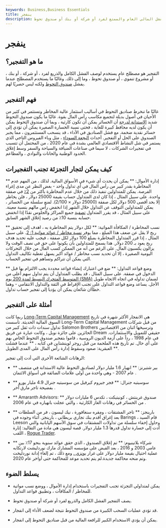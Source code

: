 ```yaml
---
keywords: Business,Business Essentials
title: ينفجر
description: التفجير هو مصطلح عام يستخدم لوصف الفشل المالي العام والممتع لفرد أو شركة أو بنك أو صندوق تحوط.
---
```


# ينفجر
## ما هو التفجير؟

التفجير هو مصطلح عام يستخدم لوصف الفشل الكامل والذريع لفرد ، أو شركة ، أو بنك ، أو مشروع تنموي ، أو صندوق تحوط ، وما إلى ذلك. وغالبًا ما يستخدم المصطلح عندما يفشل [صندوق التحوط](/hedgefund) ولكنه ليس حصريًا لهم.

## فهم التفجير

غالبًا ما تنخرط صناديق التحوط في أساليب استثمار عالية المخاطر وتستثمر في كثير من الأحيان في أصول بديلة لتجميع مكاسب رأس المال بقوة. غالبًا ما يكون صندوق التحوط شديد [الاستدانة لدرجة](/leverage) أن الخسائر يمكن أن تكون كارثية ، وبما أن صندوق التحوط يمكن أن يكون لديه محافظ كبيرة للغاية ، فحتى نسبة الخسارة الصغيرة يمكن أن تؤدي إلى خسائر نقدية ضخمة. مع فشل الصناديق في الأداء ، قد ينسحب المستثمرون ، مما يجبر الصندوق على الحل أو التفجير. أحداث [البجعة السوداء](/blackswan) ، مثل وباء الفيروس التاجي الذي يستمر في شل النشاط الاقتصادي العالمي بشدة في عام 2020 ، من المحتمل أن تتسبب في تفجيرات الشركات ، لا سيما في صناعات الضيافة والسياحة والسفر وسط إغلاق الحدود الوطنية والحانات والنوادي ، والمطاعم.

## كيف يمكن لتجار التجزئة تجنب التفجيرات

** إدارة الأموال: ** يمكن أن يحدث أي شيء في الأسواق المالية. لذلك ، من المهم عدم المخاطرة بقدر كبير من رأس المال في أي تداول واحد - بغض النظر عن مدى إغراء الفرصة. يمكن للمتداولين تنفيذ ذلك من خلال عدم المخاطرة بأكثر من [2٪](/two-percent-rule) في صفقة واحدة. على سبيل المثال ، إذا كان لدى المتداول حساب بقيمة 25000 دولار ، فلن يخاطر إلا بحد أقصى 500 دولار لكل صفقة (25000 دولار × 2/100). لمنع سلسلة من الخسائر ، يمكن للمتداولين التوقف عن التداول خلال الشهر إذا انخفض رأس مالهم بنسبة معينة. على سبيل المثال ، قد يقرر المتداول [تصفية](/liquidate) جميع المراكز والجلوس نقدًا إذا انخفض حسابه بنسبة 10٪ من رصيد إغلاق الشهر السابق.

** نسب المخاطرة / المكافأة المواتية: ** لكل دولار يتم المخاطرة به ، اهدف إلى تحقيق ربح لا يقل عن ضعف هذا المبلغ ، مما يوفر [نسبة مخاطر / عوائد مواتية 1: 2](/riskrewardratio). على سبيل المثال ، إذا قرر المتداول المخاطرة بمبلغ 100 دولار لكل صفقة ، فيجب عليه تحديد هدف ربح يعود بـ 200 دولار. هذا يسمح للمتداولين بأن يكونوا على حق في نصف الوقت ولا يزالون يكسبون المال. على الرغم من أنه من الممكن كسب المال من خلال التحركات اليومية الصغيرة ، إلا أن تحديد نسب مخاطر / عوائد أكبر يسهل تغطية تكاليف التداول التي يمكن أن تتراكم وتساهم في تفجير الحساب.

** وضع قواعد التداول: ** ضع في اعتبارك إنشاء قواعد محددة يجب الالتزام بها قبل الدخول في صفقة. على سبيل المثال ، قد يطلب المتداول أن يتم تداول سهم أعلى من [المتوسط المتحرك البسيط لمدة 200 يوم (SMA)](/sma) لضمان تداوله في اتجاه الاتجاه طويل الأجل. يساعد وضع قواعد التداول على تجنب الإفراط في الثقة والتداول الانتقامي - وهما خطأان شائعان يمكن أن يؤديا إلى تفجير حساب تداول.

## أمثلة على التفجير

ربما كانت [Long-Term Capital Management](/longtermcapital) هي الانفجار الأكثر شهرة في تاريخ السوق المالية الحديثة. تأسست Long-Term Capital Management من قبل شركات تداول سندات ذات ثقل كبير من Salomon Brothers وترسيخها اثنان من الاقتصاديين الحائزين على جائزة نوبل ، وكانت عبارة عن فريق Dream حقيقي للتمويل والاستثمارات. في عام 1998 ، رداً على أزمة الديون الروسية ، قاموا بتفجير صندوق التحوط الخاص بهم على أي حال. تم تأريخ هذه الملحمة من قبل روجر لوينشتاين في كتابه ، ** عندما فشلت العبقرية: صعود وسقوط إدارة رأس المال على المدى الطويل **.

الرهانات الشائعة الأخرى التي أدت إلى تفجير:

- ** بير شتيرنز: ** انهيار 1.6 مليار دولار لصناديق التحوط عالية الاستدانة في منتصف عام 2007 - وهي واحدة من أولى علامات الضائقة في أسواق الائتمان .

- ** سوسيتيه جنرال: ** فجر جيروم كيرفيل من سوسيتيه جنرال 4.9 مليار [يورو](/euro) بفضيحة تاجر مارق آخر .

- ** Amaranth Advisors: ** صندوق غرينتش ، كونيتيكت ، تكدس 6 مليارات دولار من الخسائر في رهانات الغاز الكارثية ، والتي عجلت بانهياره في عام 2006 .

- ** بارينجز: ** تاجر المشتقات ، ومقره سنغافورة ، نيك ليسون ، فر من السلطات بعد إغراق أقدم بنك تجاري بريطاني ، بارينجز. أثناء وجوده في Barings ، قام السيد Leeson وحاول إخفاء سلسلة من تداولات المشتقات في سوق الأسهم اليابانية والتي أدت إلى خسارة تداول قدرها 1.3 مليار دولار. قصة ليسون هي مادة من التقاليد: إثارة اللقب ، [Rogue Trader](/roguetrader).

- ** شركاء بلاتينيوم: ** تم إغلاق الصندوق ، الذي حقق عوائد سنوية بنحو 17٪ بين عامي 2003 و 2016 ، بعد القبض على مؤسسه المشارك مارك نوردليشت لارتكابه عملية احتيال بقيمة مليار دولار على غرار [بونزي .](/ponzischeme) ومع ذلك ، تم إلغاء إدانة نوردليخت وتم منحه محاكمة جديدة.لم يتم تحديد موعد للمحاكمة حتى أواخر عام 2020.

## يسلط الضوء

- يمكن لمتداولي التجزئة تجنب التفجيرات باستخدام إدارة الأموال ، ووضع نسب مواتية للمخاطر / المكافآت ، وتطبيق قواعد التداول.

- يصف التفجير الفشل الكامل والذريع لفرد أو شركة أو صندوق تحوط.

- قد تؤدي عمليات السحب الكبيرة من صندوق التحوط نتيجة لضعف الأداء إلى انفجار.

- يمكن أن يؤدي الاستخدام الكبير للرافعة المالية من قبل صناديق التحوط إلى انفجار.

